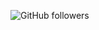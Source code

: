 ![GitHub followers](https://img.shields.io/github/followers/againzeenox?label=GitHub%20followers&style=social)
